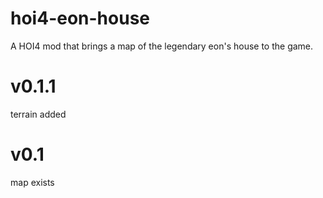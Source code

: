 # hoi4-eon-house
A HOI4 mod that brings a map of the legendary eon's house to the game.

# v0.1.1
terrain added

# v0.1
map exists
